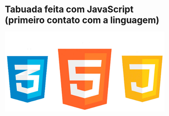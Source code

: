 <h1>Tabuada feita com JavaScript (primeiro contato com a linguagem)</h1>
<img src="img/css_html_js.png" alt="img">